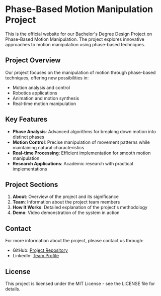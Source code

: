# Phase-Based Motion Manipulation Project

This is the official website for our Bachelor's Degree Design Project on Phase-Based Motion Manipulation. The project explores innovative approaches to motion manipulation using phase-based techniques.

## Project Overview

Our project focuses on the manipulation of motion through phase-based techniques, offering new possibilities in:
- Motion analysis and control
- Robotics applications
- Animation and motion synthesis
- Real-time motion manipulation

## Key Features

- **Phase Analysis**: Advanced algorithms for breaking down motion into distinct phases
- **Motion Control**: Precise manipulation of movement patterns while maintaining natural characteristics
- **Real-time Processing**: Efficient implementation for smooth motion manipulation
- **Research Applications**: Academic research with practical implementations

## Project Sections

1. **About**: Overview of the project and its significance
2. **Team**: Information about the project team members
3. **How It Works**: Detailed explanation of the project's methodology
4. **Demo**: Video demonstration of the system in action

## Contact

For more information about the project, please contact us through:
- GitHub: [Project Repository](https://github.com/yourusername/PhaseBasedMotionManipulation)
- LinkedIn: [Team Profile](https://linkedin.com/in/yourprofile)

## License

This project is licensed under the MIT License - see the LICENSE file for details. 